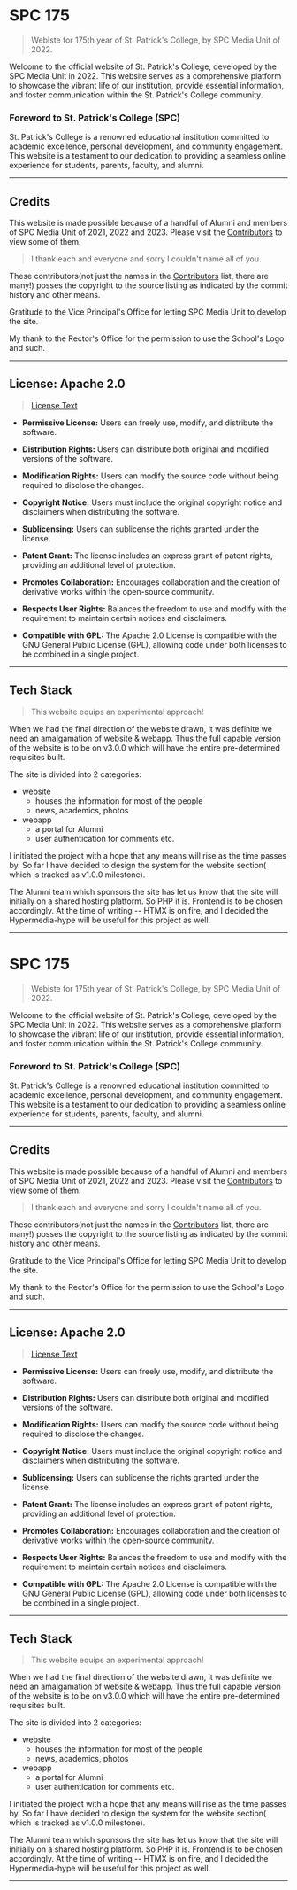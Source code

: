 # SPC 175

> Webiste for 175th year of St. Patrick's College, by SPC Media Unit of 2022.

Welcome to the official website of St. Patrick's College, developed by the SPC Media Unit in 2022. This website serves as a comprehensive platform to showcase the vibrant life of our institution, provide essential information, and foster communication within the St. Patrick's College community.

### Foreword to St. Patrick's College (SPC)

St. Patrick's College is a renowned educational institution committed to academic excellence, personal development, and community engagement. This website is a testament to our dedication to providing a seamless online experience for students, parents, faculty, and alumni.

---
## Credits

This website is made possible because of a handful of Alumni and members of SPC Media Unit of 2021, 2022 and 2023. Please visit the [Contributors](https://github.com/BirnadinErick/spc-175/graphs/contributors) to view some of them.

> I thank each and everyone and sorry I couldn't name all of you.

These contributors(not just the names in the [Contributors](https://github.com/BirnadinErick/spc-175/graphs/contributors) list, there are many!) posses the copyright to the source listing as indicated by the commit history and other means.

Gratitude to the Vice Principal's Office for letting SPC Media Unit to develop the site.

My thank to the Rector's Office for the permission to use the School's Logo and such.

---
## License: Apache 2.0

> [License Text](https://www.apache.org/licenses/LICENSE-2.0)

- **Permissive License:** Users can freely use, modify, and distribute the software.
    
- **Distribution Rights:** Users can distribute both original and modified versions of the software.
    
- **Modification Rights:** Users can modify the source code without being required to disclose the changes.
    
- **Copyright Notice:** Users must include the original copyright notice and disclaimers when distributing the software.
    
- **Sublicensing:** Users can sublicense the rights granted under the license.
    
- **Patent Grant:** The license includes an express grant of patent rights, providing an additional level of protection.
    
- **Promotes Collaboration:** Encourages collaboration and the creation of derivative works within the open-source community.
    
- **Respects User Rights:** Balances the freedom to use and modify with the requirement to maintain certain notices and disclaimers.
    
- **Compatible with GPL:** The Apache 2.0 License is compatible with the GNU General Public License (GPL), allowing code under both licenses to be combined in a single project.

---
## Tech Stack

> This website equips an experimental approach!

When we had the final direction of the website drawn, it was definite we need an amalgamation of website & webapp. Thus the full capable version of the website is to  be on v3.0.0 which will have the entire pre-determined requisites built.

The site is divided into 2 categories:
- website
	- houses the information for most of the people
	- news, academics, photos
- webapp
	- a portal for Alumni
	- user authentication for comments etc.

I initiated the project with a hope that any means will rise as the time passes by. So far I have decided to design the system for the website section( which is tracked as v1.0.0 milestone).

The Alumni team which sponsors the site has let us know that the site will initially on a shared hosting platform. So PHP it is. Frontend is to be chosen accordingly. At the time of writing -- HTMX is on fire, and I decided the Hypermedia-hype will be useful for this project as well.

---
# SPC 175

> Webiste for 175th year of St. Patrick's College, by SPC Media Unit of 2022.

Welcome to the official website of St. Patrick's College, developed by the SPC Media Unit in 2022. This website serves as a comprehensive platform to showcase the vibrant life of our institution, provide essential information, and foster communication within the St. Patrick's College community.

### Foreword to St. Patrick's College (SPC)

St. Patrick's College is a renowned educational institution committed to academic excellence, personal development, and community engagement. This website is a testament to our dedication to providing a seamless online experience for students, parents, faculty, and alumni.

---
## Credits

This website is made possible because of a handful of Alumni and members of SPC Media Unit of 2021, 2022 and 2023. Please visit the [Contributors](https://github.com/BirnadinErick/spc-175/graphs/contributors) to view some of them.

> I thank each and everyone and sorry I couldn't name all of you.

These contributors(not just the names in the [Contributors](https://github.com/BirnadinErick/spc-175/graphs/contributors) list, there are many!) posses the copyright to the source listing as indicated by the commit history and other means.

Gratitude to the Vice Principal's Office for letting SPC Media Unit to develop the site.

My thank to the Rector's Office for the permission to use the School's Logo and such.

---
## License: Apache 2.0

> [License Text](https://www.apache.org/licenses/LICENSE-2.0)

- **Permissive License:** Users can freely use, modify, and distribute the software.
    
- **Distribution Rights:** Users can distribute both original and modified versions of the software.
    
- **Modification Rights:** Users can modify the source code without being required to disclose the changes.
    
- **Copyright Notice:** Users must include the original copyright notice and disclaimers when distributing the software.
    
- **Sublicensing:** Users can sublicense the rights granted under the license.
    
- **Patent Grant:** The license includes an express grant of patent rights, providing an additional level of protection.
    
- **Promotes Collaboration:** Encourages collaboration and the creation of derivative works within the open-source community.
    
- **Respects User Rights:** Balances the freedom to use and modify with the requirement to maintain certain notices and disclaimers.
    
- **Compatible with GPL:** The Apache 2.0 License is compatible with the GNU General Public License (GPL), allowing code under both licenses to be combined in a single project.

---
## Tech Stack

> This website equips an experimental approach!

When we had the final direction of the website drawn, it was definite we need an amalgamation of website & webapp. Thus the full capable version of the website is to  be on v3.0.0 which will have the entire pre-determined requisites built.

The site is divided into 2 categories:
- website
	- houses the information for most of the people
	- news, academics, photos
- webapp
	- a portal for Alumni
	- user authentication for comments etc.

I initiated the project with a hope that any means will rise as the time passes by. So far I have decided to design the system for the website section( which is tracked as v1.0.0 milestone).

The Alumni team which sponsors the site has let us know that the site will initially on a shared hosting platform. So PHP it is. Frontend is to be chosen accordingly. At the time of writing -- HTMX is on fire, and I decided the Hypermedia-hype will be useful for this project as well.

---
